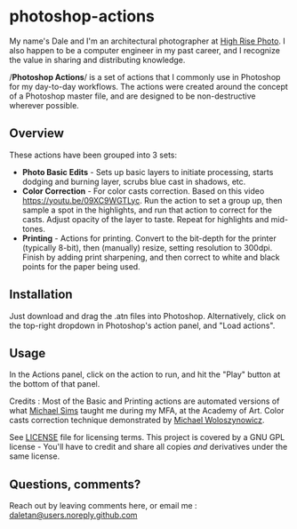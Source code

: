 # photoshop-actions

My name's Dale and I'm an architectural photographer at [High Rise Photo](https://www.highrisephoto.com). I also happen to be a computer engineer in my past career, and I recognize the value in sharing and distributing knowledge.

/**Photoshop Actions**/ is a set of actions that I commonly use in Photoshop for my day-to-day workflows. The actions were created around the concept of a Photoshop master file, and are designed to be non-destructive wherever possible.

## Overview
These actions have been grouped into 3 sets:
* **Photo Basic Edits** - Sets up basic layers to initiate processing, starts dodging and burning layer, scrubs blue cast in shadows, etc.
* **Color Correction** - For color casts correction. Based on this video https://youtu.be/09XC9WGTLyc. Run the action to set a group up, then sample a spot in the highlights, and run that action to correct for the casts. Adjust opacity of the layer to taste. Repeat for highlights and mid-tones.
* **Printing** - Actions for printing. Convert to the bit-depth for the printer (typically 8-bit), then (manually) resize, setting resolution to 300dpi. Finish by adding print sharpening, and then correct to white and black points for the paper being used. 

## Installation
Just download and drag the .atn files into Photoshop. Alternatively, click on the top-right dropdown in Photoshop's action panel, and "Load actions".

## Usage
In the Actions panel, click on the action to run, and hit the "Play" button at the bottom of that panel.

Credits : Most of the Basic and Printing actions are automated versions of what [Michael Sims](http://www.michaelhughsims.com/ "Michael Sims") taught me during my MFA, at the Academy of Art. Color casts correction technique demonstrated by [Michael Woloszynowicz](http://www.vibrantshot.com/ "Michael Woloszynowicz").

See [LICENSE](https://github.com/daletan/photoshop-actions/blob/master/LICENSE) file for licensing terms. This project is covered by a GNU GPL license - You'll have to credit and share all copies _and_ derivatives under the same license.

## Questions, comments? 
Reach out by leaving comments here, or email me : [daletan@users.noreply.github.com](mailto:daletan@users.noreply.github.com)
